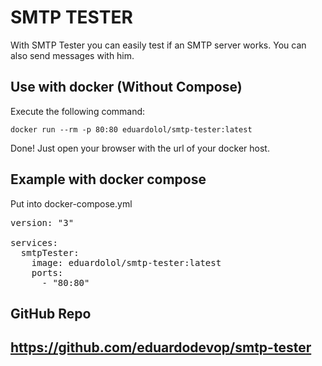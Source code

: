 # SMTP TESTER

With SMTP Tester you can easily test if an SMTP server works. You can also send messages with him.

## Use with docker (Without Compose)

Execute the following command:

`docker run --rm -p 80:80 eduardolol/smtp-tester:latest`

Done! Just open your browser with the url of your docker host.

## Example with docker compose

Put into docker-compose.yml

<pre>
version: "3"

services:
  smtpTester:
    image: eduardolol/smtp-tester:latest
    ports:
      - "80:80"
</pre>

## GitHub Repo

## https://github.com/eduardodevop/smtp-tester
